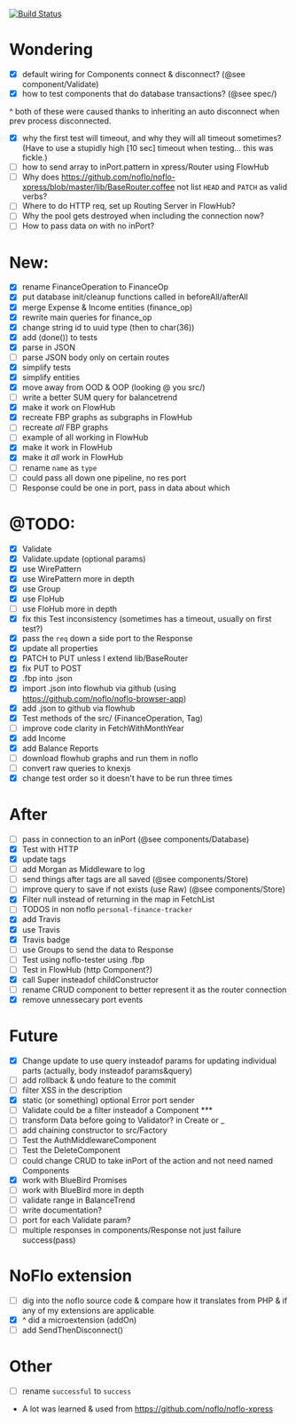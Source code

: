 [![Build Status](https://travis-ci.org/aretecode/finance.svg)](https://travis-ci.org/aretecode/finance)


# Wondering
* [x] default wiring for Components connect & disconnect? (@see component/Validate)
* [x] how to test components that do database transactions? (@see spec/)

^ both of these were caused thanks to inheriting an auto disconnect when prev process disconnected.

* [x] why the first test will timeout, and why they will all timeout sometimes? (Have to use a stupidly high [10 sec] timeout when testing... this was fickle.)
* [ ] how to send array to inPort.pattern in xpress/Router using FlowHub
* [ ] Why does https://github.com/noflo/noflo-xpress/blob/master/lib/BaseRouter.coffee not list `HEAD` and `PATCH` as valid verbs?
* [ ] Where to do HTTP req, set up Routing Server in FlowHub?
* [ ] Why the pool gets destroyed when including the connection now?
* [ ] How to pass data on with no inPort?

# New:
* [x] rename FinanceOperation to FinanceOp
* [x] put database init/cleanup functions called in beforeAll/afterAll
* [x] merge Expense & Income entities (finance_op)
* [x] rewrite main queries for finance_op
* [x] change string id to uuid type (then to char(36))
* [x] add (done()) to tests
* [x] parse in JSON
* [ ] parse JSON body only on certain routes
* [x] simplify tests
* [x] simplify entities
* [x] move away from OOD & OOP (looking @ you src/)
* [ ] write a better SUM query for balancetrend
* [x] make it work on FlowHub
* [x] recreate FBP graphs as subgraphs in FlowHub
* [ ] recreate *all* FBP graphs
* [ ] example of all working in FlowHub
* [x] make it work in FlowHub
* [x] make it *all* work in FlowHub
* [ ] rename `name` as `type`
* [ ] could pass all down one pipeline, no res port
* [ ] Response could be one in port, pass in data about which

# @TODO:
* [x] Validate
* [x] Validate.update (optional params)
* [x] use WirePattern
* [x] use WirePattern more in depth
* [x] use Group
* [x] use FloHub
* [ ] use FloHub more in depth
* [x] fix this Test inconsistency (sometimes has a timeout, usually on first test?)
* [x] pass the `req` down a side port to the Response
* [x] update all properties
* [x] PATCH to PUT unless I extend lib/BaseRouter
* [x] fix PUT to POST
* [x] .fbp into .json
* [x] import .json into flowhub via github (using https://github.com/noflo/noflo-browser-app)
* [x] add .json to github via flowhub
* [x] Test methods of the src/ (FinanceOperation, Tag)
* [ ] improve code clarity in FetchWithMonthYear
* [x] add Income
* [x] add Balance Reports
* [ ] download flowhub graphs and run them in noflo
* [ ] convert raw queries to knexjs
* [x] change test order so it doesn't have to be run three times

# After
* [ ] pass in connection to an inPort (@see components/Database)
* [x] Test with HTTP
* [x] update tags
* [ ] add Morgan as Middleware to log
* [ ] send things after tags are all saved (@see components/Store)
* [ ] improve query to save if not exists (use Raw) (@see components/Store)
* [x] Filter null instead of returning in the map in FetchList
* [ ] TODOS in non noflo `personal-finance-tracker`
* [x] add Travis
* [x] use Travis
* [x] Travis badge
* [ ] use Groups to send the data to Response
* [ ] Test using noflo-tester using .fbp
* [ ] Test in FlowHub (http Component?)
* [x] call Super insteadof childConstructor
* [ ] rename CRUD component to better represent it as the router connection
* [x] remove unnessecary port events

# Future
* [x] Change update to use query insteadof params for updating individual parts (actually, body insteadof params&query)
* [ ] add rollback & undo feature to the commit
* [ ] filter XSS in the description
* [x] static (or something) optional Error port sender
* [ ] Validate could be a filter insteadof a Component ***
* [ ] transform Data before going to Validator? in Create or _
* [ ] add chaining constructor to src/Factory
* [ ] Test the AuthMiddlewareComponent
* [ ] Test the DeleteComponent
* [ ] could change CRUD to take inPort of the action and not need named Components
* [x] work with BlueBird Promises
* [ ] work with BlueBird more in depth
* [ ] validate range in BalanceTrend
* [ ] write documentation?
* [ ] port for each Validate param?
* [ ] multiple responses in components/Response not just failure success(pass)

# NoFlo extension
* [ ] dig into the noflo source code & compare how it translates from PHP & if any of my extensions are applicable
* [x] ^ did a microextension (addOn)
* [ ] add SendThenDisconnect()

# Other
* [ ] rename `successful` to `success`

* A lot was learned & used from https://github.com/noflo/noflo-xpress
